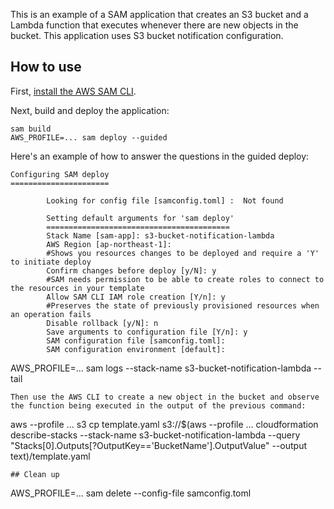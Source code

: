 This is an example of a SAM application that creates an S3 bucket and a Lambda function that executes whenever there are new objects in the bucket. This application uses S3 bucket notification configuration.

## How to use
First, [install the AWS SAM CLI](https://docs.aws.amazon.com/serverless-application-model/latest/developerguide/install-sam-cli.html).

Next, build and deploy the application:
```
sam build
AWS_PROFILE=... sam deploy --guided
```
Here's an example of how to answer the questions in the guided deploy:
```
Configuring SAM deploy
======================

        Looking for config file [samconfig.toml] :  Not found

        Setting default arguments for 'sam deploy'
        =========================================
        Stack Name [sam-app]: s3-bucket-notification-lambda
        AWS Region [ap-northeast-1]:
        #Shows you resources changes to be deployed and require a 'Y' to initiate deploy
        Confirm changes before deploy [y/N]: y
        #SAM needs permission to be able to create roles to connect to the resources in your template
        Allow SAM CLI IAM role creation [Y/n]: y
        #Preserves the state of previously provisioned resources when an operation fails
        Disable rollback [y/N]: n
        Save arguments to configuration file [Y/n]: y
        SAM configuration file [samconfig.toml]:
        SAM configuration environment [default]:
```
AWS_PROFILE=... sam logs --stack-name s3-bucket-notification-lambda --tail
```
Then use the AWS CLI to create a new object in the bucket and observe the function being executed in the output of the previous command:
```
aws --profile ... s3 cp template.yaml s3://$(aws --profile ... cloudformation describe-stacks --stack-name s3-bucket-notification-lambda --query "Stacks[0].Outputs[?OutputKey=='BucketName'].OutputValue" --output text)/template.yaml
```
## Clean up
```
AWS_PROFILE=... sam delete --config-file samconfig.toml
```
